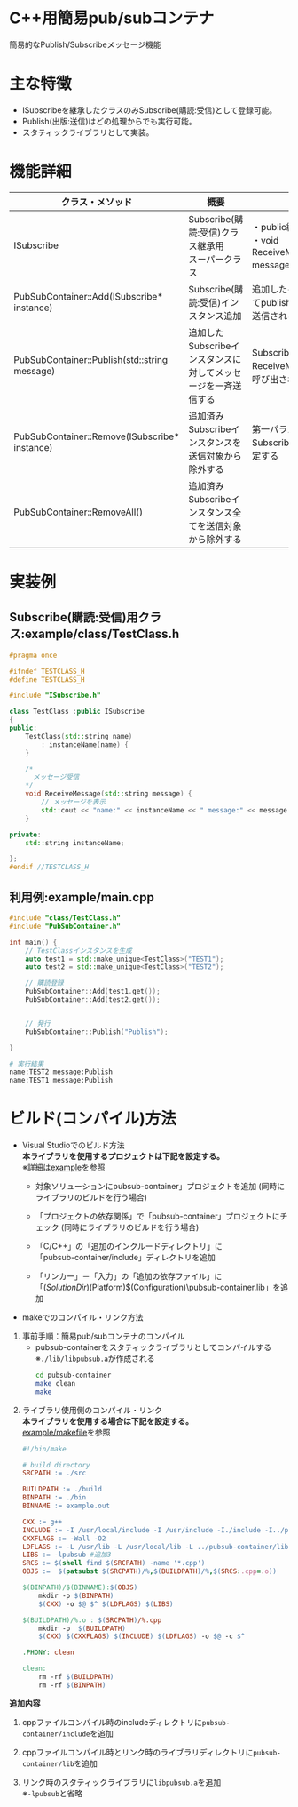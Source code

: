 # C++用簡易pub/subコンテナ
簡易的なPublish/Subscribeメッセージ機能

# 主な特徴
* ISubscribeを継承したクラスのみSubscribe(購読:受信)として登録可能。
* Publish(出版:送信)はどの処理からでも実行可能。
* スタティックライブラリとして実装。

# 機能詳細
|クラス・メソッド|概要|備考|
|---------------|-----------|-----------|
|ISubscribe|Subscribe(購読:受信)クラス継承用<br>スーパークラス|・public継承<br>・void ReceiveMessage(std::string message)の実装が必要|
|PubSubContainer::Add(ISubscribe* instance)|Subscribe(購読:受信)インスタンス追加|追加したインスタンスに対してpublishしたメッセージが送信される|
|PubSubContainer::Publish(std::string message)|追加したSubscribeインスタンスに対してメッセージを一斉送信する|SubscribeインスタンスのReceiveMessageメソッドが呼び出される|
|PubSubContainer::Remove(ISubscribe* instance)|追加済みSubscribeインスタンスを送信対象から除外する|第一パラメータに除外対象のSubscribeインスタンスを指定する|
|PubSubContainer::RemoveAll()|追加済みSubscribeインスタンス全てを送信対象から除外する||


# 実装例
## Subscribe(購読:受信)用クラス:**example/class/TestClass.h**
```cpp
#pragma once

#ifndef TESTCLASS_H
#define TESTCLASS_H

#include "ISubscribe.h"

class TestClass :public ISubscribe
{
public:
	TestClass(std::string name)
		: instanceName(name) {
	}

	/*
	  メッセージ受信
	*/
	void ReceiveMessage(std::string message) {
		// メッセージを表示
		std::cout << "name:" << instanceName << " message:" << message << "\n";
	}

private:
	std::string instanceName;

};
#endif //TESTCLASS_H
```


## 利用例:**example/main.cpp**
```cpp
#include "class/TestClass.h"
#include "PubSubContainer.h"

int main() {
	// TestClassインスタンスを生成
	auto test1 = std::make_unique<TestClass>("TEST1");
	auto test2 = std::make_unique<TestClass>("TEST2");

	// 購読登録
	PubSubContainer::Add(test1.get());
	PubSubContainer::Add(test2.get());


	// 発行
	PubSubContainer::Publish("Publish");

}
```
```sh
# 実行結果
name:TEST2 message:Publish
name:TEST1 message:Publish
```

# ビルド(コンパイル)方法
* Visual Studioでのビルド方法  
  **本ライブラリを使用するプロジェクトは下記を設定する。**  
  ※詳細は[example](example/)を参照
   * 対象ソリューションにpubsub-container」プロジェクトを追加 (同時にライブラリのビルドを行う場合)

   * 「プロジェクトの依存関係」で「pubsub-container」プロジェクトにチェック (同時にライブラリのビルドを行う場合)

   * 「C/C++」の「追加のインクルードディレクトリ」に  
     「pubsub-container/include」ディレクトリを追加

   * 「リンカー」－「入力」の「追加の依存ファイル」に  
     「$(SolutionDir)$(Platform)\$(Configuration)\pubsub-container.lib」を追加

* makeでのコンパイル・リンク方法  
 1. 事前手順：簡易pub/subコンテナのコンパイル
    * pubsub-containerをスタティックライブラリとしてコンパイルする  
	  ※```./lib/libpubsub.a```が作成される  
	  ```sh
	  cd pubsub-container
	  make clean
      make
	  ```
 1. ライブラリ使用側のコンパイル・リンク  
  **本ライブラリを使用する場合は下記を設定する。**  
  [example/makefile](example/makefile)を参照  
    ```makefile
	#!/bin/make

	# build directory
	SRCPATH := ./src

	BUILDPATH := ./build
	BINPATH := ./bin
	BINNAME := example.out

	CXX := g++
	INCLUDE := -I /usr/local/include -I /usr/include -I./include -I../pubsub-container/include #追加1
	CXXFLAGS := -Wall -O2 
	LDFLAGS := -L /usr/lib -L /usr/local/lib -L ../pubsub-container/lib #追加2
	LIBS := -lpubsub #追加3
	SRCS := $(shell find $(SRCPATH) -name '*.cpp')
	OBJS :=  $(patsubst $(SRCPATH)/%,$(BUILDPATH)/%,$(SRCS:.cpp=.o))

	$(BINPATH)/$(BINNAME):$(OBJS)
		mkdir -p $(BINPATH)
		$(CXX) -o $@ $^ $(LDFLAGS) $(LIBS)

	$(BUILDPATH)/%.o : $(SRCPATH)/%.cpp
		mkdir -p  $(BUILDPATH)
		$(CXX) $(CXXFLAGS) $(INCLUDE) $(LDFLAGS) -o $@ -c $^

	.PHONY: clean
	
	clean:
		rm -rf $(BUILDPATH)
		rm -rf $(BINPATH)  
    ```  
   **追加内容**  
   1. cppファイルコンパイル時のincludeディレクトリに```pubsub-container/include```を追加

   1. cppファイルコンパイル時とリンク時のライブラリディレクトリに```pubsub-container/lib```を追加
   
   1. リンク時のスタティックライブラリに```libpubsub.a```を追加  
   ※```-lpubsub```と省略
